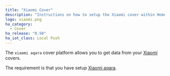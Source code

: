 ```yaml
---
title: "Xiaomi Cover"
description: "Instructions on how to setup the Xiaomi cover within Home Assistant."
logo: xiaomi.png
ha_category:
  - Cover
ha_release: "0.50"
ha_iot_class: Local Push
---
```



The `xiaomi aqara` cover platform allows you to get data from your [Xiaomi](http://www.mi.com/en/) covers.

The requirement is that you have setup [Xiaomi aqara](/components/xiaomi_aqara_aqara/).


